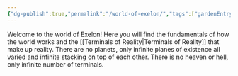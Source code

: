```yaml
---
{"dg-publish":true,"permalink":"/world-of-exelon/","tags":["gardenEntry"]}
---
```


Welcome to the world of Exelon! Here you will find the fundamentals of how the world works and the [[Terminals of Reality\|Terminals of Reality]] that make up reality. There are no planets, only infinite planes of existence all varied and infinite stacking on top of each other. There is no heaven or hell, only infinite number of terminals.



